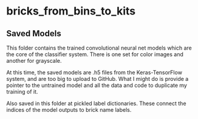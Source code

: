 # bricks_from_bins_to_kits

## Saved Models

This folder contains the trained convolutional neural net models which
are the core of the classifier system.  There is one set for color images
and another for grayscale.

At this time, the saved models are .h5 files from the Keras-TensorFlow
system, and are too big to upload to GitHub.  What I might do is provide a
pointer to the untrained model and all the data and code to duplicate
my training of it.


Also saved in this folder at pickled label dictionaries. These connect the
indices of the model outputs to brick name labels.
